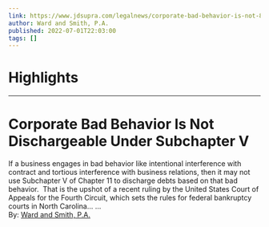 ```yaml
---
link: https://www.jdsupra.com/legalnews/corporate-bad-behavior-is-not-8843858/
author: Ward and Smith, P.A.
published: 2022-07-01T22:03:00
tags: []
---
```

# Highlights


---
# Corporate Bad Behavior Is Not Dischargeable Under Subchapter V
If a business engages in bad behavior like intentional interference with contract and tortious interference with business relations, then it may not use Subchapter V of Chapter 11 to discharge debts based on that bad behavior.  That is the upshot of a recent ruling by the United States Court of Appeals for the Fourth Circuit, which sets the rules for federal bankruptcy courts in North Carolina... ...  
By: [Ward and Smith, P.A.](https://www.jdsupra.com/profile/Ward_and_Smith/)